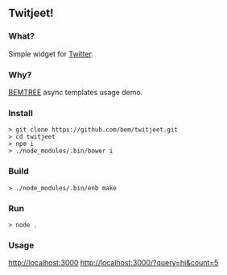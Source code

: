## Twitjeet!

### What?

Simple widget for [Twitter](https://twitter.com/).

### Why?

[BEMTREE](http://ru.bem.info/libs/bem-core/2.2.0/templating/bemtree/) async templates usage demo.

### Install

```
> git clone https://github.com/bem/twitjeet.git
> cd twitjeet
> npm i
> ./node_modules/.bin/bower i
```

### Build

```
> ./node_modules/.bin/enb make
```

### Run

```
> node .
```

### Usage

[http://localhost:3000](http://localhost:3000)
[http://localhost:3000/?query=hi&count=5](http://localhost:3000/?query=hello&count=5)
